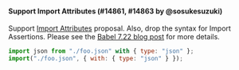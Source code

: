 #### Support Import Attributes (#14861, #14863 by @sosukesuzuki)

Support [Import Attributes](https://github.com/tc39/proposal-import-attributes) proposal. Also, drop the syntax for Import Assertions. Please see the [Babel 7.22 blog post](https://babel.dev/blog/2023/05/26/7.22.0#import-attributes-15536-15620) for more details.

<!-- prettier-ignore -->
```jsx
import json from "./foo.json" with { type: "json" };
import("./foo.json", { with: { type: "json" } });
```
